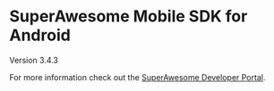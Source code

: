 SuperAwesome Mobile SDK for Android
===================================

Version 3.4.3

For more information check out the [SuperAwesome Developer Portal](http://developers.superawesome.tv/docs/androidsdk).
